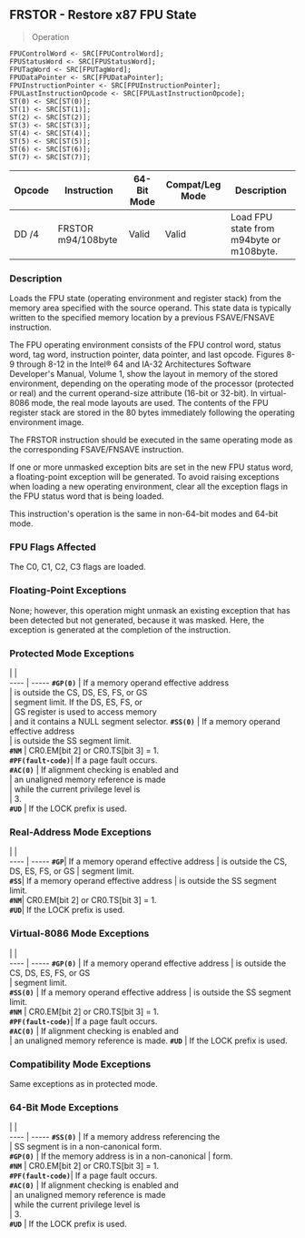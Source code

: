 ## FRSTOR - Restore x87 FPU State

> Operation

``` slim
FPUControlWord <- SRC[FPUControlWord];
FPUStatusWord <- SRC[FPUStatusWord];
FPUTagWord <- SRC[FPUTagWord];
FPUDataPointer <- SRC[FPUDataPointer];
FPUInstructionPointer <- SRC[FPUInstructionPointer];
FPULastInstructionOpcode <- SRC[FPULastInstructionOpcode];
ST(0) <- SRC[ST(0)];
ST(1) <- SRC[ST(1)];
ST(2) <- SRC[ST(2)];
ST(3) <- SRC[ST(3)];
ST(4) <- SRC[ST(4)];
ST(5) <- SRC[ST(5)];
ST(6) <- SRC[ST(6)];
ST(7) <- SRC[ST(7)];

```

 Opcode| Instruction       | 64-Bit Mode| Compat/Leg Mode| Description                             
 ---  | --- | --- | --- | ---
 DD /4 | FRSTOR m94/108byte| Valid      | Valid          | Load FPU state from m94byte or m108byte.

### Description
Loads the FPU state (operating environment and register stack) from the memory
area specified with the source operand. This state data is typically written
to the specified memory location by a previous FSAVE/FNSAVE instruction.

The FPU operating environment consists of the FPU control word, status word,
tag word, instruction pointer, data pointer, and last opcode. Figures 8-9 through
8-12 in the Intel® 64 and IA-32 Architectures Software Developer's Manual, Volume
1, show the layout in memory of the stored environment, depending on the operating
mode of the processor (protected or real) and the current operand-size attribute
(16-bit or 32-bit). In virtual-8086 mode, the real mode layouts are used. The
contents of the FPU register stack are stored in the 80 bytes immediately following
the operating environment image.

The FRSTOR instruction should be executed in the same operating mode as the
corresponding FSAVE/FNSAVE instruction.

If one or more unmasked exception bits are set in the new FPU status word, a
floating-point exception will be generated. To avoid raising exceptions when
loading a new operating environment, clear all the exception flags in the FPU
status word that is being loaded.

This instruction's operation is the same in non-64-bit modes and 64-bit mode.



### FPU Flags Affected
The C0, C1, C2, C3 flags are loaded.


### Floating-Point Exceptions
None; however, this operation might unmask an existing exception that has been
detected but not generated, because it was masked. Here, the exception is generated
at the completion of the instruction.


### Protected Mode Exceptions
   | |  
---- | -----
 **``#GP(0)``**         | If a memory operand effective address   
                | is outside the CS, DS, ES, FS, or GS    
                | segment limit. If the DS, ES, FS, or    
                | GS register is used to access memory    
                | and it contains a NULL segment selector.
 **``#SS(0)``**         | If a memory operand effective address   
                | is outside the SS segment limit.        
 **``#NM``**            | CR0.EM[bit 2] or CR0.TS[bit 3] = 1.     
 **``#PF(fault-code)``**| If a page fault occurs.                 
 **``#AC(0)``**         | If alignment checking is enabled and    
                | an unaligned memory reference is made   
                | while the current privilege level is    
                | 3.                                      
 **``#UD``**            | If the LOCK prefix is used.             

### Real-Address Mode Exceptions
   | |  
---- | -----
 **``#GP``**| If a memory operand effective address
    | is outside the CS, DS, ES, FS, or GS 
    | segment limit.                       
 **``#SS``**| If a memory operand effective address
    | is outside the SS segment limit.     
 **``#NM``**| CR0.EM[bit 2] or CR0.TS[bit 3] = 1.  
 **``#UD``**| If the LOCK prefix is used.          

### Virtual-8086 Mode Exceptions
   | |  
---- | -----
 **``#GP(0)``**         | If a memory operand effective address 
                | is outside the CS, DS, ES, FS, or GS  
                | segment limit.                        
 **``#SS(0)``**         | If a memory operand effective address 
                | is outside the SS segment limit.      
 **``#NM``**            | CR0.EM[bit 2] or CR0.TS[bit 3] = 1.   
 **``#PF(fault-code)``**| If a page fault occurs.               
 **``#AC(0)``**         | If alignment checking is enabled and  
                | an unaligned memory reference is made.
 **``#UD``**            | If the LOCK prefix is used.           

### Compatibility Mode Exceptions
Same exceptions as in protected mode.


### 64-Bit Mode Exceptions
   | |  
---- | -----
 **``#SS(0)``**         | If a memory address referencing the        
                | SS segment is in a non-canonical form.     
 **``#GP(0)``**         | If the memory address is in a non-canonical
                | form.                                      
 **``#NM``**            | CR0.EM[bit 2] or CR0.TS[bit 3] = 1.        
 **``#PF(fault-code)``**| If a page fault occurs.                    
 **``#AC(0)``**         | If alignment checking is enabled and       
                | an unaligned memory reference is made      
                | while the current privilege level is       
                | 3.                                         
 **``#UD``**            | If the LOCK prefix is used.                
